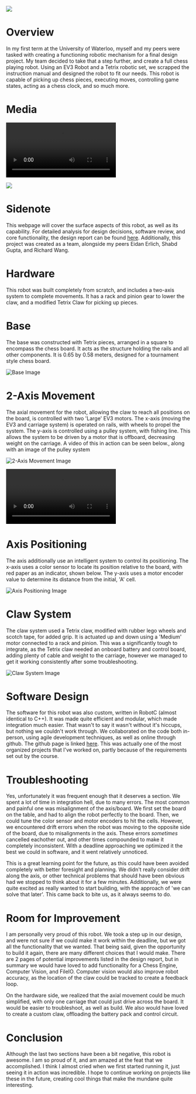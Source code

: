 ![](main.png)

# Overview

In my first term at the University of Waterloo, myself and my peers were tasked with creating a functioning robotic mechanism for a final design project. My team decided to take that a step further, and create a full chess playing robot. Using an EV3 Robot and a Tetrix robotic set, we scrapped the instruction manual and designed the robot to fit our needs. This robot is capable of picking up chess pieces, executing moves, controlling game states, acting as a chess clock, and so much more.

# Media

<video src='demo.mp4'></video>

![](team.png)

# Sidenote

This webpage will cover the surface aspects of this robot, as well as its capability. For detailed analysis for design decisions, software review, and core functionality, the design report can be found [here](/assets/projects/chess-bot/report.pdf). Additionally, this project was created as a team, alongside my peers Eidan Erlich, Shabd Gupta, and Richard Wang.

# Hardware

This robot was built completely from scratch, and includes a two-axis system to complete movements. It has a rack and pinion gear to lower the claw, and a modified Tetrix Claw for picking up pieces.

# Base

The base was constructed with Tetrix pieces, arranged in a square to encompass the chess board. It acts as the structure holding the rails and all other components. It is 0.65 by 0.58 meters, designed for a tournament style chess board.

![Base Image](overhead.png)

# 2-Axis Movement

The axial movement for the robot, allowing the claw to reach all positions on the board, is controlled with two 'Large' EV3 motors. The x-axis (moving the EV3 and carriage system) is operated on rails, with wheels to propel the system. The y-axis is controlled using a pulley system, with fishing line. This allows the system to be driven by a motor that is offboard, decreasing weight on the carriage. A video of this in action can be seen below., along with an image of the pulley system

![2-Axis Movement Image](pulley.png)

<video src='rails.mov'></video>

# Axis Positioning

The axis additionally use an intelligent system to control its positioning. The x-axis uses a color sensor to locate its position relative to the board, with red paper as an indicator, shown below. The y-axis uses a motor encoder value to determine its distance from the initial, 'A' cell.

![Axis Positioning Image](color.png)

# Claw System

The claw system used a Tetrix claw, modified with rubber lego wheels and scotch tape, for added grip. It is actuated up and down using a 'Medium' motor connected to a rack and pinion. This was a significantly tough to integrate, as the Tetrix claw needed an onboard battery and control board, adding plenty of cable and weight to the carriage, however we managed to get it working consistently after some troubleshooting.

![Claw System Image](claw.png)

# Software Design

The software for this robot was also custom, written in RobotC (almost identical to C++). It was made quite efficient and modular, which made integration much easier. That wasn't to say it wasn't without it's hiccups, but nothing we couldn't work through. We collaborated on the code both in-person, using agile development techniques, as well as online through github. The github page is linked [here](https://github.com/owenmoogk/carl-bot/). This was actually one of the most organized projects that I've worked on, partly because of the requirements set out by the course.

# Troubleshooting

Yes, unfortunately it was frequent enough that it deserves a section. We spent a lot of time in integration hell, due to many errors. The most common and painful one was misalignment of the axis/board. We first set the board on the table, and had to align the robot perfectly to the board. Then, we could tune the color sensor and motor encoders to hit the cells. However, we encountered drift errors when the robot was moving to the opposite side of the board, due to misalignments in the axis. These errors *sometimes* cancelled eachother out, and other times compounded to make it completely inconsistent. With a deadline approaching we optimized it the best we could in software, and it went relatively unnoticed.

This is a great learning point for the future, as this could have been avoided completely with better foresight and planning. We didn't really consider drift along the axis, or other technical problems that should have been obvious had we stopped to think about it for a few minutes. Additionally, we were quite excited as really wanted to start building, with the approach of 'we can solve that later'. This came back to bite us, as it always seems to do.

# Room for Improvement

I am personally very proud of this robot. We took a step up in our design, and were not sure if we could make it work within the deadline, but we got all the functionality that we wanted. That being said, given the opportunity to build it again, there are many different choices that I would make. There are 2 pages of potential improvements listed in the design report, but in summary we would have loved to add functionality for a Chess Engine, Computer Vision, and FileIO. Computer vision would also improve robot accuracy, as the location of the claw could be tracked to create a feedback loop.

On the hardware side, we realized that the axial movement could be much simplified, with only one carriage that could just drive across the board. It would be easier to troubleshoot, as well as build. We also would have loved to create a custom claw, offloading the battery pack and control circuit.

# Conclusion

Although the last two sections have been a bit negative, this robot is awesome. I am so proud of it, and am amazed at the feat that we accomplished. I think I almost cried when we first started running it, just seeing it in action was incredible. I hope to continue working on projects like these in the future, creating cool things that make the mundane quite interesting.

